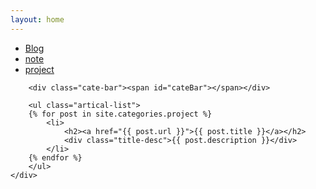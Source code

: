 ```yaml
---
layout: home
---
```


<div class="index-content blog">
    <div class="section">
        <ul class="artical-cate">
            <li><a href="/blog"><span>Blog</span></a></li>
            <li><a href="/note"><span>note</span></a></li>
            <li class="on" ><a href="/project"><span>project</span></a></li>
        </ul>

        <div class="cate-bar"><span id="cateBar"></span></div>

        <ul class="artical-list">
        {% for post in site.categories.project %}
            <li>
                <h2><a href="{{ post.url }}">{{ post.title }}</a></h2>
                <div class="title-desc">{{ post.description }}</div>
            </li>
        {% endfor %}
        </ul>
    </div>
</div>
